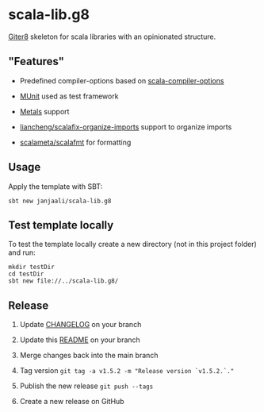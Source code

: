 # scala-lib.g8

[Giter8] skeleton for scala libraries with an opinionated structure.

## "Features"

* Predefined compiler-options based on [scala-compiler-options](https://github.com/janjaali/scala-compiler-options)

* [MUnit](https://github.com/scalameta/munit) used as test framework

* [Metals](https://github.com/scalameta/metals) support

* [liancheng/scalafix-organize-imports](https://github.com/liancheng/scalafix-organize-imports) support to organize imports

* [scalameta/scalafmt](https://github.com/scalameta/scalafmt) for formatting

## Usage

Apply the template with SBT:

```shell
sbt new janjaali/scala-lib.g8
```

## Test template locally

To test the template locally create a new directory (not in this project folder) and run:

```shell
mkdir testDir
cd testDir
sbt new file://../scala-lib.g8/
```

## Release

1. Update [CHANGELOG](./CHANGELOG.md) on your branch

2. Update this [README](./README.md) on your branch

3. Merge changes back into the main branch

4. Tag version ```git tag -a v1.5.2 -m "Release version `v1.5.2.`."```

5. Publish the new release `git push --tags`

6. Create a new release on GitHub

[Giter8]: http://www.foundweekends.org/giter8/
